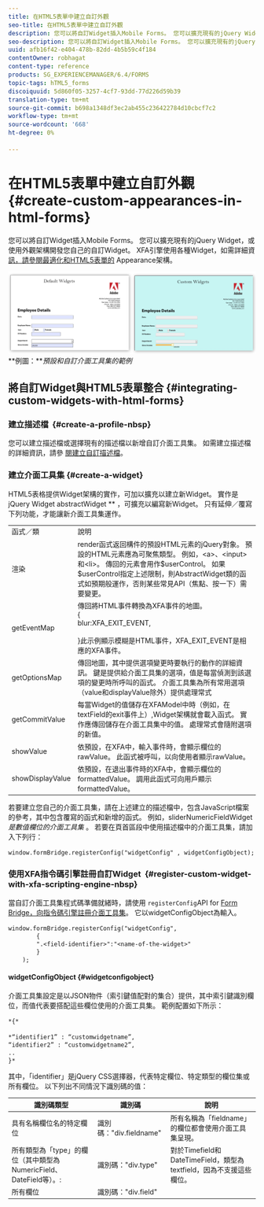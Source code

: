 ```yaml
---
title: 在HTML5表單中建立自訂外觀
seo-title: 在HTML5表單中建立自訂外觀
description: 您可以將自訂Widget插入Mobile Forms。 您可以擴充現有的jQuery Widget，或開發您自己的自訂Widget。
seo-description: 您可以將自訂Widget插入Mobile Forms。 您可以擴充現有的jQuery Widget，或開發您自己的自訂Widget。
uuid: afb16f42-e404-478b-82dd-4b5b59c4f184
contentOwner: robhagat
content-type: reference
products: SG_EXPERIENCEMANAGER/6.4/FORMS
topic-tags: hTML5_forms
discoiquuid: 5d860f05-3257-4cf7-93dd-77d226d59b39
translation-type: tm+mt
source-git-commit: b698a1348df3ec2ab455c236422784d10cbcf7c2
workflow-type: tm+mt
source-wordcount: '668'
ht-degree: 0%

---
```



# 在HTML5表單中建立自訂外觀 {#create-custom-appearances-in-html-forms}

您可以將自訂Widget插入Mobile Forms。 您可以擴充現有的jQuery Widget，或使用外觀架構開發您自己的自訂Widget。 XFA引擎使用各種Widget，如需詳細資 [訊，請參閱最適化和HTML5表單的](/help/forms/using/introduction-widgets.md) Appearance架構。

![預設和自訂介面工具集的范](assets/custom-widgets.jpg)**例圖：***預設和自訂介面工具集的範例*

## 將自訂Widget與HTML5表單整合 {#integrating-custom-widgets-with-html-forms}

### 建立描述檔  {#create-a-profile-nbsp}

您可以建立描述檔或選擇現有的描述檔以新增自訂介面工具集。 如需建立描述檔的詳細資訊，請參 [閱建立自訂描述檔](/help/forms/using/custom-profile.md)。

### 建立介面工具集 {#create-a-widget}

HTML5表格提供Widget架構的實作，可加以擴充以建立新Widget。 實作是jQuery Widget abstractWidget ** ，可擴充以編寫新Widget。 只有延伸／覆寫下列功能，才能讓新介面工具集運作。

<table> 
 <tbody> 
  <tr> 
   <td>函式／類</td> 
   <td>說明</td> 
  </tr> 
  <tr> 
   <td>渲染</td> 
   <td>render函式返回構件的預設HTML元素的jQuery對象。 預設的HTML元素應為可聚焦類型。 例如，&lt;a&gt;、&lt;input&gt;和&lt;li&gt;。 傳回的元素會用作$userControl。 如果$userControl指定上述限制，則AbstractWidget類的函式如預期般運作，否則某些常見API（焦點、按一下）需要變更。 </td> 
  </tr> 
  <tr> 
   <td>getEventMap</td> 
   <td>傳回將HTML事件轉換為XFA事件的地圖。 <br /> {<br /> blur:XFA_EXIT_EVENT,<br /><br /> }此示例顯示模糊是HTML事件，XFA_EXIT_EVENT是相應的XFA事件。 </td> 
  </tr> 
  <tr> 
   <td>getOptionsMap</td> 
   <td>傳回地圖，其中提供選項變更時要執行的動作的詳細資訊。 鍵是提供給介面工具集的選項，值是每當偵測到該選項的變更時所呼叫的函式。 介面工具集為所有常用選項（value和displayValue除外）提供處理常式</td> 
  </tr> 
  <tr> 
   <td>getCommitValue</td> 
   <td>每當Widget的值儲存在XFAModel中時（例如，在textField的exit事件上）,Widget架構就會載入函式。 實作應傳回儲存在介面工具集中的值。 處理常式會隨附選項的新值。</td> 
  </tr> 
  <tr> 
   <td>showValue</td> 
   <td>依預設，在XFA中，輸入事件時，會顯示欄位的rawValue。 此函式被呼叫，以向使用者顯示rawValue。 </td> 
  </tr> 
  <tr> 
   <td>showDisplayValue</td> 
   <td>依預設，在退出事件時的XFA中，會顯示欄位的formattedValue。 調用此函式可向用戶顯示formattedValue。 </td> 
  </tr> 
 </tbody> 
</table>

若要建立您自己的介面工具集，請在上述建立的描述檔中，包含JavaScript檔案的參考，其中包含覆寫的函式和新增的函式。 例如，sliderNumericFieldWidget *是數值欄位的介面工具集* 。 若要在頁首區段中使用描述檔中的介面工具集，請加入下列行：

```
window.formBridge.registerConfig("widgetConfig" , widgetConfigObject);
```

### 使用XFA指令碼引擎註冊自訂Widget  {#register-custom-widget-with-xfa-scripting-engine-nbsp}

當自訂介面工具集程式碼準備就緒時，請使用 `registerConfig`API for [Form Bridge，向指令碼引擎註冊介面工具集](/help/forms/using/form-bridge-apis.md)。 它以widgetConfigObject為輸入。

```
window.formBridge.registerConfig("widgetConfig",
        {
        ".<field-identifier>":"<name-of-the-widget>"
        }
    );
```

#### widgetConfigObject {#widgetconfigobject}

介面工具集設定是以JSON物件（索引鍵值配對的集合）提供，其中索引鍵識別欄位，而值代表要搭配這些欄位使用的介面工具集。 範例配置如下所示：

```
*{*

*“identifier1” : “customwidgetname”,  
“identifier2” : “customwidgetname2”,  
..  
}*
```

其中，「identifier」是jQuery CSS選擇器，代表特定欄位、特定類型的欄位集或所有欄位。 以下列出不同情況下識別碼的值：

| 識別碼類型 | 識別碼 | 說明 |
|---|---|---|
| 具有名稱欄位名的特定欄位 | 識別碼：&quot;div.fieldname&quot; | 所有名稱為「fieldname」的欄位都會使用介面工具集呈現。 |
| 所有類型為「type」的欄位（其中類型為NumericField、DateField等）。: | 識別碼：&quot;div.type&quot; | 對於Timefield和DateTimeField，類型為textfield，因為不支援這些欄位。 |
| 所有欄位 | 識別碼：&quot;div.field&quot; |  |
